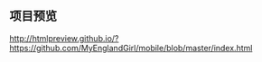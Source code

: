 ## 项目预览

http://htmlpreview.github.io/?https://github.com/MyEnglandGirl/mobile/blob/master/index.html
